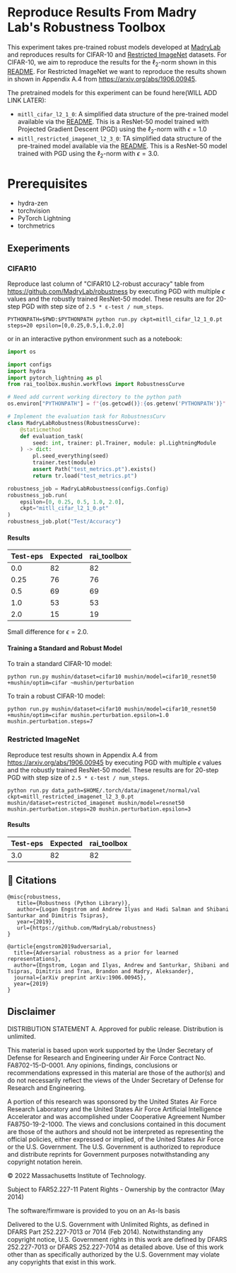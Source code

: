 # Reproduce Results From Madry Lab's Robustness Toolbox

This experiment takes pre-trained robust models developed at [MadryLab](https://github.com/MadryLab/robustness) and reproduces results for CIFAR-10 and [Restricted ImageNet](https://github.com/MadryLab/robust_representations) datasets. For CIFAR-10, we aim to reproduce the results for the $\ell_2$-norm shown in this [README](https://github.com/MadryLab/robustness/blob/master/README.rst). For Restricted ImageNet we want to reproduce the results shown in shown in Appendix A.4 from https://arxiv.org/abs/1906.00945.

The pretrained models for this experiment can be found here(WILL ADD LINK LATER):

  - `mitll_cifar_l2_1_0`: A simplified data structure of the pre-trained model available via the [README](https://github.com/MadryLab/robustness/blob/master/README.rst). This is a ResNet-50 model trained with Projected Gradient Descent (PGD) using the $\ell_2$-norm with $\epsilon=1.0$
  - `mitll_restricted_imagenet_l2_3_0`: TA simplified data structure of the pre-trained model available via the [README](https://github.com/MadryLab/robust_representations/blob/master/README.md).  This is a ResNet-50 model trained with PGD using the $\ell_2$-norm with $\epsilon=3.0$.


# Prerequisites
  - hydra-zen
  - torchvision
  - PyTorch Lightning
  - torchmetrics

## Exeperiments


### CIFAR10
Reproduce last column of "CIFAR10 L2-robust accuracy" table from https://github.com/MadryLab/robustness by executing PGD with multiple $\epsilon$ values and the robustly trained ResNet-50 model.  These results are for 20-step PGD with step size of `2.5 * ε-test / num_steps`.

```
PYTHONPATH=$PWD:$PYTHONPATH python run.py ckpt=mitll_cifar_l2_1_0.pt steps=20 epsilon=[0,0.25,0.5,1.0,2.0]
```

or in an interactive python environment such as a notebook:

```python
import os

import configs
import hydra
import pytorch_lightning as pl
from rai_toolbox.mushin.workflows import RobustnessCurve

# Need add current working directory to the python path
os.environ["PYTHONPATH"] = f"{os.getcwd()}:{os.getenv('PYTHONPATH')}"

# Implement the evaluation task for RobustnessCurv
class MadryLabRobustness(RobustnessCurve):
    @staticmethod
    def evaluation_task(
        seed: int, trainer: pl.Trainer, module: pl.LightningModule
    ) -> dict:
        pl.seed_everything(seed)
        trainer.test(module)
        assert Path("test_metrics.pt").exists()
        return tr.load("test_metrics.pt")

robustness_job = MadryLabRobustness(configs.Config)
robustness_job.run(
    epsilon=[0, 0.25, 0.5, 1.0, 2.0],
    ckpt="mitll_cifar_l2_1_0.pt"
)
robustness_job.plot("Test/Accuracy")
```

#### Results

|Test-eps | Expected | rai_toolbox    |
|---------|----------|----------------|
| 0.0     | 82       | 82             |
| 0.25    | 76       | 76             |
| 0.5     | 69       | 69             |
| 1.0     | 53       | 53             |
| 2.0     | 15       | 19             |

Small difference for $\epsilon=2.0$.

#### Training a Standard and Robust Model

To train a standard CIFAR-10 model:

```
python run.py mushin/dataset=cifar10 mushin/model=cifar10_resnet50 +mushin/optim=cifar ~mushin/perturbation
```

To train a robust CIFAR-10 model:

```
python run.py mushin/dataset=cifar10 mushin/model=cifar10_resnet50 +mushin/optim=cifar mushin.perturbation.epsilon=1.0 mushin.perturbation.steps=7
```


### Restricted ImageNet

Reproduce test results shown in Appendix A.4 from https://arxiv.org/abs/1906.00945 by executing PGD with multiple $\epsilon$ values and the robustly trained ResNet-50 model. These results are for 20-step PGD with step size of `2.5 * ε-test / num_steps`.

```
python run.py data_path=$HOME/.torch/data/imagenet/normal/val ckpt=mitll_restricted_imagenet_l2_3_0.pt mushin/dataset=restricted_imagenet mushin/model=resnet50 mushin.perturbation.steps=20 mushin.perturbation.epsilon=3 
```

#### Results

|Test-eps | Expected | rai_toolbox    |
|---------|----------|----------------|
| 3.0     | 82       | 82             |



## 📄 Citations

```
@misc{robustness,
   title={Robustness (Python Library)},
   author={Logan Engstrom and Andrew Ilyas and Hadi Salman and Shibani Santurkar and Dimitris Tsipras},
   year={2019},
   url={https://github.com/MadryLab/robustness}
}

@article{engstrom2019adversarial,
  title={Adversarial robustness as a prior for learned representations},
  author={Engstrom, Logan and Ilyas, Andrew and Santurkar, Shibani and Tsipras, Dimitris and Tran, Brandon and Madry, Aleksander},
  journal={arXiv preprint arXiv:1906.00945},
  year={2019}
}
```

## Disclaimer

DISTRIBUTION STATEMENT A. Approved for public release. Distribution is unlimited.

This material is based upon work supported by the Under Secretary of Defense for Research and Engineering under Air Force Contract No. FA8702-15-D-0001. Any opinions, findings, conclusions or recommendations expressed in this material are those of the author(s) and do not necessarily reflect the views of the Under Secretary of Defense for Research and Engineering.

A portion of this research was sponsored by the United States Air Force Research Laboratory and the United States Air Force Artificial Intelligence Accelerator and was accomplished under Cooperative Agreement Number FA8750-19-2-1000. The views and conclusions contained in this document are those of the authors and should not be interpreted as representing the official policies, either expressed or implied, of the United States Air Force or the U.S. Government. The U.S. Government is authorized to reproduce and distribute reprints for Government purposes notwithstanding any copyright notation herein.

© 2022 Massachusetts Institute of Technology.

Subject to FAR52.227-11 Patent Rights - Ownership by the contractor (May 2014)

The software/firmware is provided to you on an As-Is basis

Delivered to the U.S. Government with Unlimited Rights, as defined in DFARS Part 252.227-7013 or 7014 (Feb 2014). Notwithstanding any copyright notice, U.S. Government rights in this work are defined by DFARS 252.227-7013 or DFARS 252.227-7014 as detailed above. Use of this work other than as specifically authorized by the U.S. Government may violate any copyrights that exist in this work.
